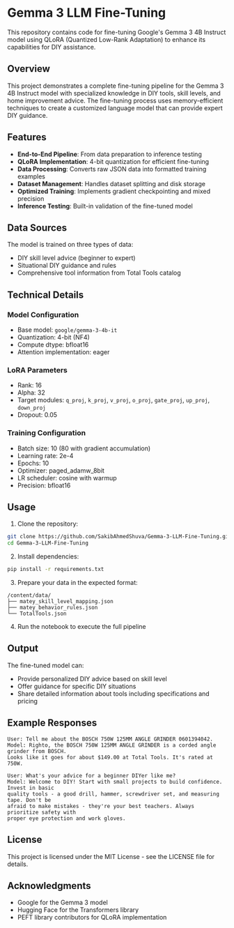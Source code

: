 # Gemma 3 LLM Fine-Tuning

This repository contains code for fine-tuning Google's Gemma 3 4B Instruct model using QLoRA (Quantized Low-Rank Adaptation) to enhance its capabilities for DIY assistance.

## Overview

This project demonstrates a complete fine-tuning pipeline for the Gemma 3 4B Instruct model with specialized knowledge in DIY tools, skill levels, and home improvement advice. The fine-tuning process uses memory-efficient techniques to create a customized language model that can provide expert DIY guidance.

## Features

- **End-to-End Pipeline**: From data preparation to inference testing
- **QLoRA Implementation**: 4-bit quantization for efficient fine-tuning
- **Data Processing**: Converts raw JSON data into formatted training examples
- **Dataset Management**: Handles dataset splitting and disk storage
- **Optimized Training**: Implements gradient checkpointing and mixed precision
- **Inference Testing**: Built-in validation of the fine-tuned model

## Data Sources

The model is trained on three types of data:
- DIY skill level advice (beginner to expert)
- Situational DIY guidance and rules
- Comprehensive tool information from Total Tools catalog

## Technical Details

### Model Configuration
- Base model: `google/gemma-3-4b-it`
- Quantization: 4-bit (NF4)
- Compute dtype: bfloat16
- Attention implementation: eager

### LoRA Parameters
- Rank: 16
- Alpha: 32
- Target modules: `q_proj`, `k_proj`, `v_proj`, `o_proj`, `gate_proj`, `up_proj`, `down_proj`
- Dropout: 0.05

### Training Configuration
- Batch size: 10 (80 with gradient accumulation)
- Learning rate: 2e-4
- Epochs: 10
- Optimizer: paged_adamw_8bit
- LR scheduler: cosine with warmup
- Precision: bfloat16

## Usage

1. Clone the repository:
```bash
git clone https://github.com/SakibAhmedShuva/Gemma-3-LLM-Fine-Tuning.git
cd Gemma-3-LLM-Fine-Tuning
```

2. Install dependencies:
```bash
pip install -r requirements.txt
```

3. Prepare your data in the expected format:
```
/content/data/
├── matey_skill_level_mapping.json
├── matey_behavior_rules.json
└── TotalTools.json
```

4. Run the notebook to execute the full pipeline

## Output

The fine-tuned model can:
- Provide personalized DIY advice based on skill level
- Offer guidance for specific DIY situations
- Share detailed information about tools including specifications and pricing

## Example Responses

```
User: Tell me about the BOSCH 750W 125MM ANGLE GRINDER 0601394042.
Model: Righto, the BOSCH 750W 125MM ANGLE GRINDER is a corded angle grinder from BOSCH. 
Looks like it goes for about $149.00 at Total Tools. It's rated at 750W.
```

```
User: What's your advice for a beginner DIYer like me?
Model: Welcome to DIY! Start with small projects to build confidence. Invest in basic 
quality tools - a good drill, hammer, screwdriver set, and measuring tape. Don't be 
afraid to make mistakes - they're your best teachers. Always prioritize safety with 
proper eye protection and work gloves.
```

## License

This project is licensed under the MIT License - see the LICENSE file for details.

## Acknowledgments

- Google for the Gemma 3 model
- Hugging Face for the Transformers library
- PEFT library contributors for QLoRA implementation
